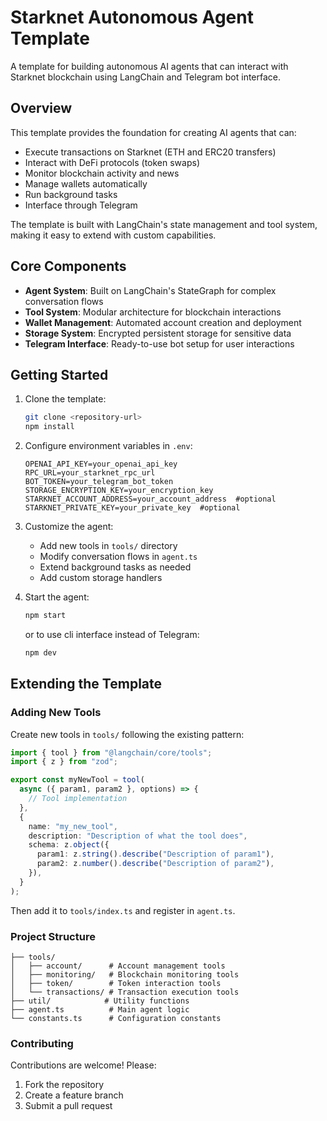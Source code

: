 # Starknet Autonomous Agent Template

A template for building autonomous AI agents that can interact with Starknet blockchain using LangChain and Telegram bot interface.

## Overview

This template provides the foundation for creating AI agents that can:
- Execute transactions on Starknet (ETH and ERC20 transfers)
- Interact with DeFi protocols (token swaps)
- Monitor blockchain activity and news
- Manage wallets automatically
- Run background tasks
- Interface through Telegram

The template is built with LangChain's state management and tool system, making it easy to extend with custom capabilities.

## Core Components

- **Agent System**: Built on LangChain's StateGraph for complex conversation flows
- **Tool System**: Modular architecture for blockchain interactions
- **Wallet Management**: Automated account creation and deployment
- **Storage System**: Encrypted persistent storage for sensitive data
- **Telegram Interface**: Ready-to-use bot setup for user interactions

## Getting Started

1. Clone the template:
   ```bash
   git clone <repository-url>
   npm install
   ```

2. Configure environment variables in `.env`:
   ```
   OPENAI_API_KEY=your_openai_api_key
   RPC_URL=your_starknet_rpc_url
   BOT_TOKEN=your_telegram_bot_token
   STORAGE_ENCRYPTION_KEY=your_encryption_key
   STARKNET_ACCOUNT_ADDRESS=your_account_address  #optional
   STARKNET_PRIVATE_KEY=your_private_key  #optional
   ```

3. Customize the agent:
   - Add new tools in `tools/` directory
   - Modify conversation flows in `agent.ts`
   - Extend background tasks as needed
   - Add custom storage handlers

4. Start the agent:
   ```bash
   npm start
   ```
   or to use cli interface instead of Telegram:
   ```bash
   npm dev
   ```

## Extending the Template

### Adding New Tools
Create new tools in `tools/` following the existing pattern:

```typescript
import { tool } from "@langchain/core/tools";
import { z } from "zod";

export const myNewTool = tool(
  async ({ param1, param2 }, options) => {
    // Tool implementation
  },
  {
    name: "my_new_tool",
    description: "Description of what the tool does",
    schema: z.object({
      param1: z.string().describe("Description of param1"),
      param2: z.number().describe("Description of param2"),
    }),
  }
);
```

Then add it to `tools/index.ts` and register in `agent.ts`.

### Project Structure

```
├── tools/
│   ├── account/      # Account management tools
│   ├── monitoring/   # Blockchain monitoring tools
│   ├── token/        # Token interaction tools
│   └── transactions/ # Transaction execution tools
├── util/            # Utility functions
├── agent.ts          # Main agent logic
└── constants.ts      # Configuration constants
```

### Contributing

Contributions are welcome! Please:
1. Fork the repository
2. Create a feature branch
3. Submit a pull request